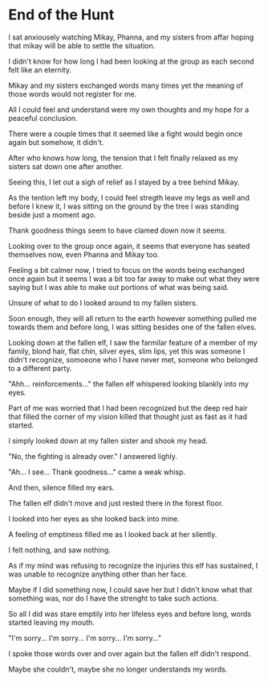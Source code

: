 # End of the Hunt

I sat anxiousely watching Mikay, Phanna, and my sisters from affar hoping that mikay will be able to settle the situation.

I didn't know for how long I had been looking at the group as each second felt like an eternity.

Mikay and my sisters exchanged words many times yet the meaning of those words would not register for me.

All I could feel and understand were my own thoughts and my hope for a peaceful conclusion.

There were a couple times that it seemed like a fight would begin once again but somehow, it didn't.

After who knows how long, the tension that I felt finally relaxed as my sisters sat down one after another.

Seeing this, I let out a sigh of relief as I stayed by a tree behind Mikay.

As the tention left my body, I could feel stregth leave my legs as well and before I knew it, I was sitting on the ground by the tree I was standing beside just a moment ago.

Thank goodness things seem to have clamed down now it seems.

Looking over to the group once again, it seems that everyone has seated themselves now, even Phanna and Mikay too.

Feeling a bit calmer now, I tried to focus on the words being exchanged once again but it seems I was a bit too far away to make out what they were saying but I was able to make out portions of what was being said.

Unsure of what to do I looked around to my fallen sisters.

Soon enough, they will all return to the earth however something pulled me towards them and before long, I was sitting besides one of the fallen elves.

Looking down at the fallen elf, I saw the farmilar feature of a member of my family, blond hair, flat chin, silver eyes, slim lips, yet this was someone  I didn't recognize, somoeone who I have never met, someone who belonged to a different party.

"Ahh... reinforcements..." the fallen elf whispered looking blankly into my eyes.

Part of me was worried that I had been recognized but the deep red hair that filled the corner of my vision killed that thought just as fast as it had started.

I simply looked down at my fallen sister and shook my head.

"No, the fighting is already over." I answered lighly.

"Ah... I see... Thank goodness..." came a weak whisp.

And then, silence filled my ears.

The fallen elf didn't move and just rested there in the forest floor.

I looked into her eyes as she looked back into mine.

A feeling of emptiness filled me as I looked back at her silently.

I felt nothing, and saw nothing.

As if my mind was refusing to recognize the injuries this elf has sustained, I was unable to recognize anything other than her face.

Maybe if I did something now, I could save her but I didn't know what that something was, nor do I have the strenght to take such actions.

So all I did was stare emptily into her lifeless eyes and before long, words started leaving my mouth.

"I'm sorry... I'm sorry... I'm sorry... I'm sorry..."

I spoke those words over and over again but the fallen elf didn't respond. 

Maybe she couldn't, maybe she no longer understands my words. 

